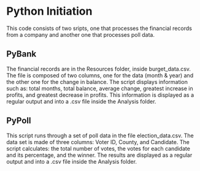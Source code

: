 # Python Initiation

This code consists of two sripts, one that processes the financial records from a company and another one that processes poll data. 

## PyBank

The financial records are in the Resources folder, inside burget_data.csv. The file is composed of two columns, one for the data (month & year) and the other one for the change in balance. The script displays information such as: total months, total balance, average change, greatest increase in profits, and greatest decrease in profits.
This information is displayed as a regular output and into a .csv file inside the Analysis folder.

## PyPoll

This script runs through a set of poll data in the file election_data.csv. The data set is made of three columns: Voter ID, County, and Candidate. The script calculates: the total number of votes, the votes for each candidate and its percentage, and the winner. 
The results are displayed as a regular output and into a .csv file inside the Analysis folder.

